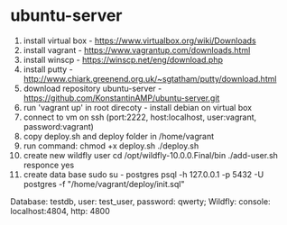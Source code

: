 # ubuntu-server

1. install virtual box - https://www.virtualbox.org/wiki/Downloads 
2. install vagrant - https://www.vagrantup.com/downloads.html
3. install winscp - https://winscp.net/eng/download.php
4. install putty - http://www.chiark.greenend.org.uk/~sgtatham/putty/download.html
5. download repository ubuntu-server - https://github.com/KonstantinAMP/ubuntu-server.git
6. run 'vagrant up' in root direcoty - install debian on virtual box
7. connect to vm on ssh (port:2222, host:localhost, user:vagrant, password:vagrant)
8. copy deploy.sh and deploy folder in /home/vagrant
9. run command:
  chmod +x deploy.sh
  ./deploy.sh
10. create new wildfly user
  cd /opt/wildfly-10.0.0.Final/bin
  ./add-user.sh
  responce yes
11. create data base
  sudo su - postgres
  psql -h 127.0.0.1 -p 5432 -U postgres -f "/home/vagrant/deploy/init.sql"

Database: testdb, user: test_user, password: qwerty;
Wildfly: console: localhost:4804, http: 4800
